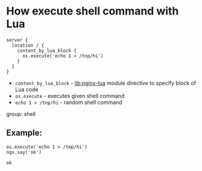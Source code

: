 # How execute shell command with Lua

```nginx
server {
  location / {
    content_by_lua_block {
      os.execute('echo 1 > /tnp/hi')
    }
  }
}
```

- `content_by_lua_block` - [lib:nginx-lua](/nginx-lua/how-to-install-nginx-lua-module-in-ubuntu-ubuntuversion) module directive to specify block of Lua code
- `os.execute` - executes given shell command
- `echo 1 > /tnp/hi` - random shell command

group: shell

## Example: 
```nginx
os.execute('echo 1 > /tmp/hi')
ngx.say('ok')
```
```
ok

```

